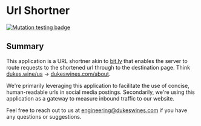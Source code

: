 # Url Shortner
[![Mutation testing badge](https://img.shields.io/endpoint?style=flat-square&url=https%3A%2F%2Fbadge-api.stryker-mutator.io%2Fgithub.com%2FDukes-Wine-Co%2Furl-shortner%2Fmaster%2F1.0.0)](https://dashboard.stryker-mutator.io/reports/github.com/Dukes-Wine-Co/url-shortner/master/1.0.0)

## Summary
This application is a URL shortner akin to [bit.ly](bit.ly) that enables the server to route requests to the shortened url through to the destination page. Think [dukes.wine/us](https://dukes.wine/us) &rarr; [dukeswines.com/about](https://dukeswines.com/about).

We're primarily leveraging this application to facilitate the use of concise, human-readable urls in  social media postings. Secondarily, we're using this application as a gateway to measure inbound traffic to our website.

Feel free to reach out to us at [engineering@dukeswines.com](mailto:engineering@dukeswines.com) if you have any questions or suggestions.
